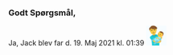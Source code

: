 ### Godt Spørgsmål, 
Ja, Jack blev far d. 19. Maj 2021 kl. 01:39 <img src="https://raw.githubusercontent.com/JackAndersen/erJackBlevetFar/main/_includes/manholdingbaby.gif" width="40px">
